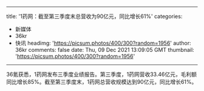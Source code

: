 
---
title: '1药网：截至第三季度末总营收为90亿元，同比增长61%'
categories: 
 - 新媒体
 - 36kr
 - 快讯
headimg: 'https://picsum.photos/400/300?random=1956'
author: 36kr
comments: false
date: Thu, 09 Dec 2021 13:09:05 GMT
thumbnail: 'https://picsum.photos/400/300?random=1956'
---

<div>   
36氪获悉，1药网发布三季度业绩报告。第三季度，1药网营收33.46亿元，毛利额同比增长85%。截至第三季度末，1药网总营收规模达到90亿元，同比增长61%。  
</div>
            